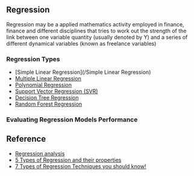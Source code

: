 ## Regression
Regression may be a applied mathematics activity employed in finance, finance and different disciplines that tries to work out the strength of the link between one variable quantity (usually denoted by Y) and a series of different dynamical variables (known as freelance variables)

### Regression Types
* [Simple Linear Regression](/Simple Linear Regression)
* [Multiple Linear Regression]()
* [Polynomial Regression]()
* [Support Vector Regression (SVR)]()
* [Decision Tree Regression]()
* [Random Forest Regression]()



### Evaluating Regression Models Performance



## Reference

* [Regression analysis](https://en.wikipedia.org/wiki/Regression_analysis)
* [5 Types of Regression and their properties](https://towardsdatascience.com/5-types-of-regression-and-their-properties-c5e1fa12d55e)
* [7 Types of Regression Techniques you should know!](https://www.analyticsvidhya.com/blog/2015/08/comprehensive-guide-regression/)
